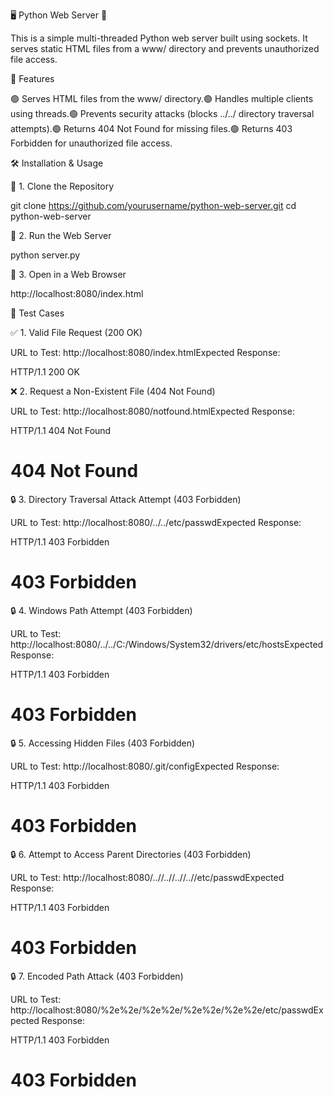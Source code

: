 🖥️ Python Web Server 🚀

This is a simple multi-threaded Python web server built using sockets. It serves static HTML files from a www/ directory and prevents unauthorized file access.

🌟 Features

🟢 Serves HTML files from the www/ directory.🟢 Handles multiple clients using threads.🟢 Prevents security attacks (blocks ../../ directory traversal attempts).🟢 Returns 404 Not Found for missing files.🟢 Returns 403 Forbidden for unauthorized file access.

🛠 Installation & Usage

📌 1. Clone the Repository

git clone https://github.com/yourusername/python-web-server.git
cd python-web-server

📌 2. Run the Web Server

python server.py

📌 3. Open in a Web Browser

http://localhost:8080/index.html

🚀 Test Cases

✅ 1. Valid File Request (200 OK)

URL to Test: http://localhost:8080/index.htmlExpected Response:

HTTP/1.1 200 OK

❌ 2. Request a Non-Existent File (404 Not Found)

URL to Test: http://localhost:8080/notfound.htmlExpected Response:

HTTP/1.1 404 Not Found

<h1>404 Not Found</h1>

🔒 3. Directory Traversal Attack Attempt (403 Forbidden)

URL to Test: http://localhost:8080/../../etc/passwdExpected Response:

HTTP/1.1 403 Forbidden

<h1>403 Forbidden</h1>

🔒 4. Windows Path Attempt (403 Forbidden)

URL to Test: http://localhost:8080/../../C:/Windows/System32/drivers/etc/hostsExpected Response:

HTTP/1.1 403 Forbidden

<h1>403 Forbidden</h1>

🔒 5. Accessing Hidden Files (403 Forbidden)

URL to Test: http://localhost:8080/.git/configExpected Response:

HTTP/1.1 403 Forbidden

<h1>403 Forbidden</h1>

🔒 6. Attempt to Access Parent Directories (403 Forbidden)

URL to Test: http://localhost:8080/..//..//..//..//etc/passwdExpected Response:

HTTP/1.1 403 Forbidden

<h1>403 Forbidden</h1>

🔒 7. Encoded Path Attack (403 Forbidden)

URL to Test: http://localhost:8080/%2e%2e/%2e%2e/%2e%2e/%2e%2e/etc/passwdExpected Response:

HTTP/1.1 403 Forbidden

<h1>403 Forbidden</h1>


